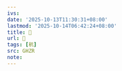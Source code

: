 ```yaml
---
ivs:
date: '2025-10-13T11:30:31+08:00'
lastmod: '2025-10-14T06:42:24+08:00'
title: 󰦋
url: 󰦋
tags: [秔]
src: GHZR
note:
---
```

